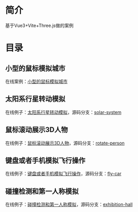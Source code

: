 # 简介
基于Vue3+Vite+Three.js做的案例

# 目录

## 小型的鼠标模拟城市
在线案例：[小型的鼠标模拟城市](http://coke-cola.gitee.io/mini-sim-city)

## 太阳系行星转动模拟
在线例子：[太阳系行星转动模拟](http://coke-cola.gitee.io/solar-system)，源码分支：[solar-system](https://github.com/Aizener/three-template/tree/solar-system)
## 鼠标滚动展示3D人物
在线例子：[鼠标滚动展示3D人物](http://coke-cola.gitee.io/rotate-person)，源码分支：[rotate-person](https://github.com/Aizener/three-template/tree/rotate-person)
## 键盘或者手机模拟飞行操作
在线例子：[键盘或者手机模拟飞行操作](http://coke-cola.gitee.io/fly-car)，源码分支：[fly-car](https://github.com/Aizener/three-template/tree/fly-car)
## 碰撞检测和第一人称模拟
在线例子：[碰撞检测和第一人称模拟](http://coke-cola.gitee.io/exhibition-hall/)，源码分支：[exhibition-hall](https://github.com/Aizener/three-template/tree/exhibition-hall)
